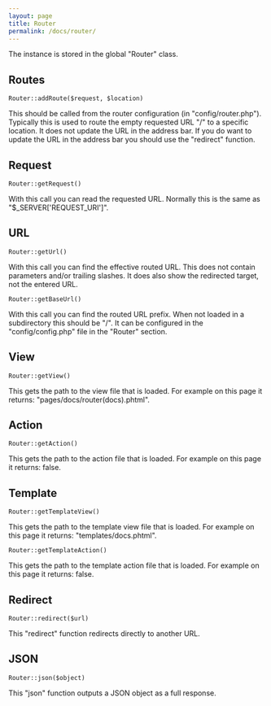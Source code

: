 ```yaml
---
layout: page
title: Router
permalink: /docs/router/
---
```


The instance is stored in the global "Router" class.

## Routes

```
Router::addRoute($request, $location)
```

This should be called from the router configuration (in "config/router.php").
Typically this is used to route the empty requested URL "/" to a specific location.
It does not update the URL in the address bar.
If you do want to update the URL in the address bar you should use the "redirect" function.

## Request

```
Router::getRequest()
```

With this call you can read the requested URL.
Normally this is the same as "$_SERVER['REQUEST_URI']".

## URL

```
Router::getUrl()
```

With this call you can find the effective routed URL.
This does not contain parameters and/or trailing slashes.
It does also show the redirected target, not the entered URL.

```
Router::getBaseUrl()
```

With this call you can find the routed URL prefix.
When not loaded in a subdirectory this should be "/".
It can be configured in the "config/config.php" file in the "Router" section.

## View

```
Router::getView()
```

This gets the path to the view file that is loaded.
For example on this page it returns: "pages/docs/router(docs).phtml".

## Action

```
Router::getAction()
```

This gets the path to the action file that is loaded.
For example on this page it returns: false.

## Template

```
Router::getTemplateView()
```

This gets the path to the template view file that is loaded.
For example on this page it returns: "templates/docs.phtml".

```
Router::getTemplateAction()
```

This gets the path to the template action file that is loaded.
For example on this page it returns: false.

## Redirect

```
Router::redirect($url)
```

This "redirect" function redirects directly to another URL.

## JSON

```
Router::json($object)
```

This "json" function outputs a JSON object as a full response.
